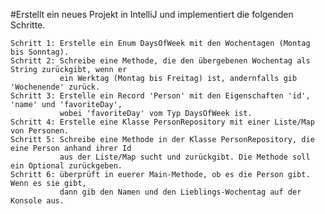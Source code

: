 #Erstellt ein neues Projekt in IntelliJ und implementiert die folgenden Schritte.

    Schritt 1: Erstelle ein Enum DaysOfWeek mit den Wochentagen (Montag bis Sonntag).
    Schritt 2: Schreibe eine Methode, die den übergebenen Wochentag als String zurückgibt, wenn er
               ein Werktag (Montag bis Freitag) ist, andernfalls gib 'Wochenende' zurück.
    Schritt 3: Erstelle ein Record 'Person' mit den Eigenschaften 'id', 'name' und 'favoriteDay',
               wobei 'favoriteDay' vom Typ DaysOfWeek ist.
    Schritt 4: Erstelle eine Klasse PersonRepository mit einer Liste/Map von Personen.
    Schritt 5: Schreibe eine Methode in der Klasse PersonRepository, die eine Person anhand ihrer Id
               aus der Liste/Map sucht und zurückgibt. Die Methode soll ein Optional zurückgeben.
    Schritt 6: überprüft in euerer Main-Methode, ob es die Person gibt. Wenn es sie gibt,
               dann gib den Namen und den Lieblings-Wochentag auf der Konsole aus.
